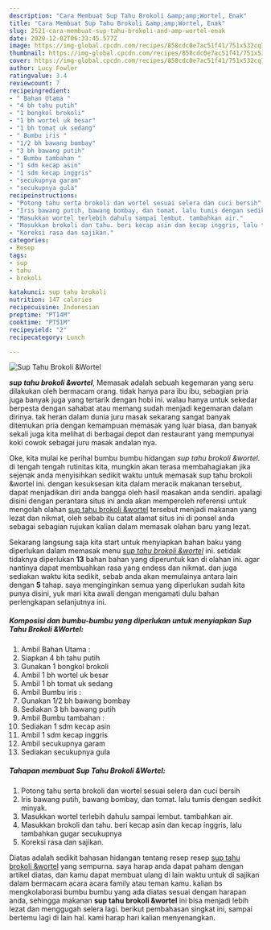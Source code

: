 ```yaml
---
description: "Cara Membuat Sup Tahu Brokoli &amp;amp;Wortel, Enak"
title: "Cara Membuat Sup Tahu Brokoli &amp;amp;Wortel, Enak"
slug: 2521-cara-membuat-sup-tahu-brokoli-and-amp-wortel-enak
date: 2020-12-02T06:33:45.577Z
image: https://img-global.cpcdn.com/recipes/858cdc0e7ac51f41/751x532cq70/sup-tahu-brokoli-wortel-foto-resep-utama.jpg
thumbnail: https://img-global.cpcdn.com/recipes/858cdc0e7ac51f41/751x532cq70/sup-tahu-brokoli-wortel-foto-resep-utama.jpg
cover: https://img-global.cpcdn.com/recipes/858cdc0e7ac51f41/751x532cq70/sup-tahu-brokoli-wortel-foto-resep-utama.jpg
author: Lucy Fowler
ratingvalue: 3.4
reviewcount: 7
recipeingredient:
- " Bahan Utama "
- "4 bh tahu putih"
- "1 bongkol brokoli"
- "1 bh wortel uk besar"
- "1 bh tomat uk sedang"
- " Bumbu iris "
- "1/2 bh bawang bombay"
- "3 bh bawang putih"
- " Bumbu tambahan "
- "1 sdm kecap asin"
- "1 sdm kecap inggris"
- "secukupnya garam"
- "secukupnya gula"
recipeinstructions:
- "Potong tahu serta brokoli dan wortel sesuai selera dan cuci bersih"
- "Iris bawang putih, bawang bombay, dan tomat. lalu tumis dengan sedikit minyak."
- "Masukkan wortel terlebih dahulu sampai lembut. tambahkan air."
- "Masukkan brokoli dan tahu. beri kecap asin dan kecap inggris, lalu tambahkan gugar secukupnya"
- "Koreksi rasa dan sajikan."
categories:
- Resep
tags:
- sup
- tahu
- brokoli

katakunci: sup tahu brokoli 
nutrition: 147 calories
recipecuisine: Indonesian
preptime: "PT14M"
cooktime: "PT51M"
recipeyield: "2"
recipecategory: Lunch

---
```



![Sup Tahu Brokoli &amp;Wortel](https://img-global.cpcdn.com/recipes/858cdc0e7ac51f41/751x532cq70/sup-tahu-brokoli-wortel-foto-resep-utama.jpg)

<b><i>sup tahu brokoli &amp;wortel</i></b>, Memasak adalah sebuah kegemaran yang seru dilakukan oleh bermacam orang. tidak hanya para ibu ibu, sebagian pria juga banyak juga yang tertarik dengan hobi ini. walau hanya untuk sekedar berpesta dengan sahabat atau memang sudah menjadi kegemaran dalam dirinya. tak heran dalam dunia juru masak sekarang sangat banyak ditemukan pria dengan kemampuan memasak yang luar biasa, dan banyak sekali juga kita melihat di berbagai depot dan restaurant yang mempunyai koki cowok sebagai juru masak andalan nya.



Oke, kita mulai ke perihal bumbu bumbu hidangan <i>sup tahu brokoli &amp;wortel</i>. di tengah tengah rutinitas kita, mungkin akan terasa membahagiakan jika sejenak anda menyisihkan sedikit waktu untuk memasak sup tahu brokoli &amp;wortel ini. dengan kesuksesan kita dalam meracik makanan tersebut, dapat menjadikan diri anda bangga oleh hasil masakan anda sendiri. apalagi disini dengan perantara situs ini anda akan memperoleh referensi untuk mengolah olahan <u>sup tahu brokoli &amp;wortel</u> tersebut menjadi makanan yang lezat dan nikmat, oleh sebab itu catat alamat situs ini di ponsel anda sebagai sebagian rujukan kalian dalam memasak olahan baru yang lezat.


Sekarang langsung saja kita start untuk menyiapkan bahan baku yang diperlukan dalam memasak menu <u><i>sup tahu brokoli &amp;wortel</i></u> ini. setidak tidaknya diperlukan <b>13</b> bahan bahan yang diperuntuk kan di olahan ini. agar nantinya dapat membuahkan rasa yang endess dan nikmat. dan juga sediakan waktu kita sedikit, sebab anda akan memulainya antara lain dengan <b>5</b> tahap. saya menginginkan semua yang diperlukan sudah kita punya disini, yuk mari kita awali dengan mengamati dulu bahan perlengkapan selanjutnya ini.

<!--inarticleads1-->

##### Komposisi dan bumbu-bumbu yang diperlukan untuk menyiapkan Sup Tahu Brokoli &amp;Wortel:

1. Ambil  Bahan Utama :
1. Siapkan 4 bh tahu putih
1. Gunakan 1 bongkol brokoli
1. Ambil 1 bh wortel uk besar
1. Ambil 1 bh tomat uk sedang
1. Ambil  Bumbu iris :
1. Gunakan 1/2 bh bawang bombay
1. Sediakan 3 bh bawang putih
1. Ambil  Bumbu tambahan :
1. Sediakan 1 sdm kecap asin
1. Ambil 1 sdm kecap inggris
1. Ambil secukupnya garam
1. Sediakan secukupnya gula




<!--inarticleads2-->

##### Tahapan membuat Sup Tahu Brokoli &amp;Wortel:

1. Potong tahu serta brokoli dan wortel sesuai selera dan cuci bersih
1. Iris bawang putih, bawang bombay, dan tomat. lalu tumis dengan sedikit minyak.
1. Masukkan wortel terlebih dahulu sampai lembut. tambahkan air.
1. Masukkan brokoli dan tahu. beri kecap asin dan kecap inggris, lalu tambahkan gugar secukupnya
1. Koreksi rasa dan sajikan.




Diatas adalah sedikit bahasan hidangan tentang resep resep <u>sup tahu brokoli &amp;wortel</u> yang sempurna. saya harap anda dapat paham dengan artikel diatas, dan kamu dapat membuat ulang di lain waktu untuk di sajikan dalam bermacam acara acara family atau teman kamu. kalian bs mengkolaborasi bumbu bumbu yang ada diatas sesuai dengan harapan anda, sehingga makanan <b>sup tahu brokoli &amp;wortel</b> ini bisa menjadi lebih lezat dan menggugah selera lagi. berikut pembahasan singkat ini, sampai bertemu lagi di lain hal. kami harap hari kalian menyenangkan.
